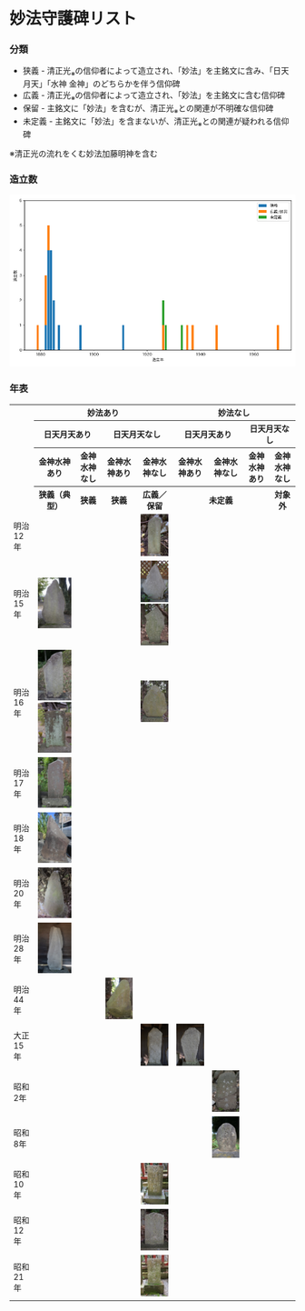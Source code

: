 # 妙法守護碑リスト

### 分類
* 狭義 - 清正光<sub>※</sub>の信仰者によって造立され、「妙法」を主銘文に含み、「日天 月天」「水神 金神」のどちらかを伴う信仰碑
* 広義 - 清正光<sub>※</sub>の信仰者によって造立され、「妙法」を主銘文に含む信仰碑
* 保留 - 主銘文に「妙法」を含むが、清正光<sub>※</sub>との関連が不明確な信仰碑
* 未定義 - 主銘文に「妙法」を含まないが、清正光<sub>※</sub>との関連が疑われる信仰碑

※清正光の流れをくむ妙法加藤明神を含む

### 造立数
![造立数](./造立数グラフ.png)

### 年表
<table>
  <tr><th rowspan="4"><th colspan="4">妙法あり</th><th colspan="4">妙法なし</th></tr>
  <tr><th colspan="2">日天月天あり</th><th colspan="2">日天月天なし</th><th colspan="2">日天月天あり</th><th colspan="2">日天月天なし</th></tr>
  <tr><th>金神水神あり</th><th>金神水神なし</th><th>金神水神あり</th><th>金神水神なし</th><th>金神水神あり</th><th>金神水神なし</th><th>金神水神あり</th><th>金神水神なし</th></tr>
  <tr><th>狭義（典型）</th><th>狭義</th><th>狭義</th><th>広義／保留</th><th colspan="3">未定義</th><th>対象外</th></tr>
  <tr>
    <td>明治12年</td>
    <td></td>
    <td></td>
    <td></td>
    <td><img src="https://github.com/sekibutsu-info/myoho_shugohi/blob/main/photo/妙法守護金神碑（志田山朝日寺）.jpg" width="150" title="妙法守護金神"></td>
    <td></td>
    <td></td>
    <td></td>
    <td></td>
  </tr>
  <tr>
    <td>明治15年</td>
    <td><img src="https://github.com/sekibutsu-info/myoho_shugohi/blob/main/photo/妙法守護碑（八王子市・善龍寺）.jpg" width="150" title="妙法守護"></td>
    <td></td>
    <td></td>
    <td><img src="https://github.com/sekibutsu-info/myoho_shugohi/blob/main/photo/妙法大嶋明神守碑（八王子市・七面堂）.jpg" width="150" title="妙法大嶋明神守"><br>
        <img src="https://github.com/sekibutsu-info/myoho_shugohi/blob/main/photo/妙法市明神碑（町田市・七面堂）.jpg" width="150" title="妙法市明神"></td>
    <td></td>
    <td></td>
    <td></td>
    <td></td>
  </tr>
  <tr>
    <td>明治16年</td>
    <td><img src="https://github.com/sekibutsu-info/myoho_shugohi/blob/main/photo/妙法守護碑（町田市相原町）2.jpg" width="150" title="妙法守護"><br>
        <img src="https://github.com/sekibutsu-info/myoho_shugohi/blob/main/photo/妙法守護碑（町田市・大戸観音堂）.jpg" width="150" title="妙法"></td>
    <td></td>
    <td></td>
    <td><img src="https://github.com/sekibutsu-info/myoho_shugohi/blob/main/photo/妙法守護雄神碑（町田市・七面堂）.jpg" width="150" title="妙法守護雄神"></td>
    <td></td>
    <td></td>
    <td></td>
    <td></td>
  </tr>
  <tr>
    <td>明治17年</td>
    <td><img src="https://github.com/sekibutsu-info/myoho_shugohi/blob/main/photo/妙法守護碑（町田市相原町）.jpg" width="150" title="妙法守護"></td>
    <td></td>
    <td></td>
    <td></td>
    <td></td>
    <td></td>
    <td></td>
    <td></td>
  </tr>
  <tr>
    <td>明治18年</td>
    <td><img src="https://github.com/sekibutsu-info/myoho_shugohi/blob/main/photo/妙法守護碑（相模原市中央区宮下本町）.jpg" width="150" title="妙法守護"></td>
    <td></td>
    <td></td>
    <td></td>
    <td></td>
    <td></td>
    <td></td>
    <td></td>
  </tr>
  <tr>
    <td>明治20年</td>
    <td><img src="https://github.com/sekibutsu-info/myoho_shugohi/blob/main/photo/妙法守護碑（駒木野稲荷神社）.jpg" width="150" title="妙法守護"></td>
    <td></td>
    <td></td>
    <td></td>
    <td></td>
    <td></td>
    <td></td>
    <td></td>
  </tr>
  <tr>
    <td>明治28年</td>
    <td><img src="https://github.com/sekibutsu-info/myoho_shugohi/blob/main/photo/妙法守護碑（厚木市金田）.jpg" width="150" title="妙法三十番神守護"></td>
    <td></td>
    <td></td>
    <td></td>
    <td></td>
    <td></td>
    <td></td>
    <td></td>
  </tr>
  <tr>
    <td>明治44年</td>
    <td></td>
    <td></td>
    <td><img src="https://github.com/sekibutsu-info/myoho_shugohi/blob/main/photo/妙法守護碑（昭島市・観音寺）.jpg" width="150" title="妙法守護"></td>
    <td></td>
    <td></td>
    <td></td>
    <td></td>
    <td></td>
  </tr>
  <tr>
    <td>大正15年</td>
    <td></td>
    <td></td>
    <td></td>
    <td><img src="https://github.com/sekibutsu-info/myoho_shugohi/blob/main/photo/妙法守護神碑（妙法加藤明神）.jpg" width="150" title="妙法守護神"></td>
    <td><img src="https://github.com/sekibutsu-info/myoho_shugohi/blob/main/photo/日天月天水神金神碑（妙法加藤明神）.jpg" width="150" title=""></td>
    <td></td>
    <td></td>
    <td></td>
  </tr>
  <tr>
    <td>昭和2年</td>
    <td></td>
    <td></td>
    <td></td>
    <td></td>
    <td></td>
    <td><img src="https://github.com/sekibutsu-info/myoho_shugohi/blob/main/photo/八大龍王塔（大島中ノ郷のヤツボ）.jpg" width="150" title="八大龍王塔"></td>
    <td></td>
    <td></td>
  </tr>
  <tr>
    <td>昭和8年</td>
    <td></td>
    <td></td>
    <td></td>
    <td></td>
    <td></td>
    <td><img src="https://github.com/sekibutsu-info/myoho_shugohi/blob/main/photo/日天月天金神碑（町田市相原町）.jpg" width="150" title="金神"></td>
    <td></td>
    <td></td>
  </tr>
  <tr>
    <td>昭和10年</td>
    <td></td>
    <td></td>
    <td></td>
    <td><img src="https://github.com/sekibutsu-info/myoho_shugohi/blob/main/photo/妙法金神社碑（中野神社）.jpg" width="150" title="妙法金神社"></td>
    <td></td>
    <td></td>
    <td></td>
    <td></td>
  </tr>
  <tr>
    <td>昭和12年</td>
    <td></td>
    <td></td>
    <td></td>
    <td><img src="https://github.com/sekibutsu-info/myoho_shugohi/blob/main/photo/妙法守護道祖神（御嶽神社）.jpg" width="150" title="妙法守護道祖神"></td>
    <td></td>
    <td></td>
    <td></td>
    <td></td>
  </tr>
  <tr>
    <td>昭和21年</td>
    <td></td>
    <td></td>
    <td></td>
    <td><img src="https://github.com/sekibutsu-info/myoho_shugohi/blob/main/photo/妙法守護神碑（中野神社）.jpg" width="150" title="妙法守護神"></td>
    <td></td>
    <td></td>
    <td></td>
    <td></td>
  </tr>
</table>
